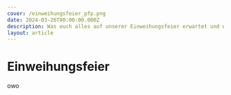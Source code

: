```yaml
---
cover: /einweihungsfeier_pfp.png
date: 2024-03-26T00:00:00.000Z
description: Was euch alles auf unserer Einweihungsfeier erwartet und was ihr zu beachten habt erfahrt ihr hier.
layout: article
---
```


# Einweihungsfeier

owo
